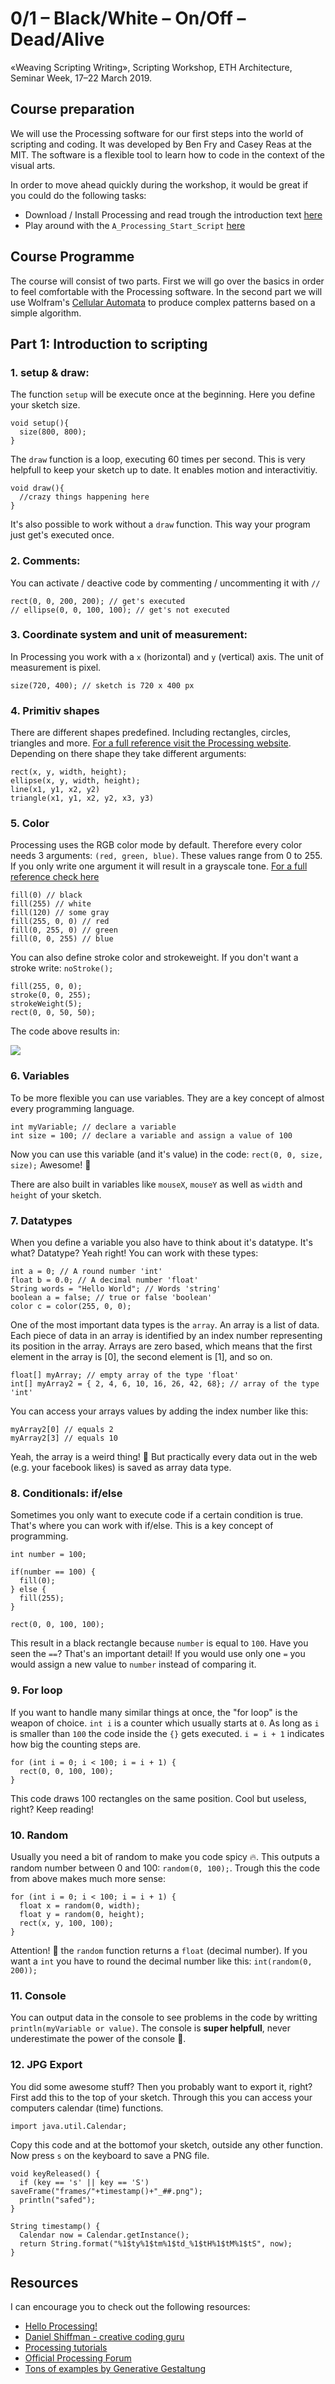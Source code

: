 # 0/1 – Black/White – On/Off – Dead/Alive
«Weaving Scripting Writing», Scripting Workshop, ETH Architecture, Seminar Week, 17–22 March 2019.

## Course preparation
We will use the Processing software for our first steps into the world of scripting and coding. It was developed by Ben Fry and Casey Reas at the MIT. The software is a flexible tool to learn how to code in the context of the visual arts.

In order to move ahead quickly during the workshop, it would be great if you could do the following tasks:

* Download / Install Processing and read trough the introduction text [here](https://processing.org/tutorials/gettingstarted/) 
* Play around with the `A_Processing_Start_Script` [here](https://github.com/maxfrischknecht/0-1-Black-White-On-Off-Dead-Alive/tree/master/A_Processing_Start_Script)

## Course Programme

The course will consist of two parts. First we will go over the basics in order to feel comfortable with the Processing software. In the second part we will use Wolfram's [Cellular Automata](https://en.wikipedia.org/wiki/Elementary_cellular_automaton) to produce complex patterns based on a simple algorithm.

## Part 1: Introduction to scripting

### 1. setup & draw:

The function `setup` will be execute once at the beginning. Here you define your sketch size.

```
void setup(){
  size(800, 800);
}
```

The `draw` function is a loop, executing 60 times per second. This is very helpfull to keep your sketch up to date. It enables motion and interactivitiy. 

```
void draw(){
  //crazy things happening here
}
```
It's also possible to work without a `draw` function. This way your program just get's executed once.

### 2. Comments:

You can activate / deactive code by commenting / uncommenting it with `//`

```
rect(0, 0, 200, 200); // get's executed
// ellipse(0, 0, 100, 100); // get's not executed

```

### 3. Coordinate system and unit of measurement:

In Processing you work with a `x` (horizontal) and `y` (vertical) axis. The unit of measurement is pixel.

```
size(720, 400); // sketch is 720 x 400 px
```

### 4. Primitiv shapes
There are different shapes predefined. Including rectangles, circles, triangles and more. [For a full reference visit the Processing website](https://processing.org/examples/shapeprimitives.html). Depending on there shape they take different arguments:

```
rect(x, y, width, height);
ellipse(x, y, width, height);
line(x1, y1, x2, y2)
triangle(x1, y1, x2, y2, x3, y3)
```

### 5. Color

Processing uses the RGB color mode by default. Therefore every color needs 3 arguments: `(red, green, blue)`. These values range from 0 to 255. If you only write one argument it will result in a grayscale tone. [For a full reference check here](https://processing.org/reference/colorMode_.html) 

```
fill(0) // black
fill(255) // white
fill(120) // some gray
fill(255, 0, 0) // red
fill(0, 255, 0) // green
fill(0, 0, 255) // blue
``` 
You can also define stroke color and strokeweight. If you don't want a stroke write: `noStroke();`

```
fill(255, 0, 0);
stroke(0, 0, 255);
strokeWeight(5);
rect(0, 0, 50, 50);
```
The code above results in: 

![](img/red_rectangle.png)

### 6. Variables

To be more flexible you can use variables. They are a key concept of almost every programming language. 

```
int myVariable; // declare a variable
int size = 100; // declare a variable and assign a value of 100
```
Now you can use this variable (and it's value) in the code: `rect(0, 0, size, size);` Awesome! 🎉

There are also built in variables like `mouseX`, `mouseY` as well as `width` and `height` of your sketch. 

### 7. Datatypes

When you define a variable you also have to think about it's datatype. It's what? Datatype? Yeah right! You can work with these types:

```
int a = 0; // A round number 'int'
float b = 0.0; // A decimal number 'float'
String words = "Hello World"; // Words 'string'
boolean a = false; // true or false 'boolean'
color c = color(255, 0, 0);

```
One of the most important data types is the `array`. An array is a list of data. Each piece of data in an array is identified by an index number representing its position in the array. Arrays are zero based, which means that the first element in the array is [0], the second element is [1], and so on.

```
float[] myArray; // empty array of the type 'float'
int[] myArray2 = { 2, 4, 6, 10, 16, 26, 42, 68}; // array of the type 'int'
```

You can access your arrays values by adding the index number like this:

```
myArray2[0] // equals 2
myArray2[3] // equals 10

```

Yeah, the array is a weird thing! 🔮 But practically every data out in the web (e.g. your facebook likes) is saved as array data type.

### 8. Conditionals: if/else
Sometimes you only want to execute code if a certain condition is true. That's where you can work with if/else. This is a key concept of programming.

```
int number = 100;

if(number == 100) {
  fill(0);
} else {
  fill(255);
}

rect(0, 0, 100, 100);
``` 
This result in a black rectangle because `number` is equal to `100`. Have you seen the `==`? That's an important detail! If you would use only one `=` you would assign a new value to `number` instead of comparing it. 

### 9. For loop

If you want to handle many similar things at once, the "for loop" is the weapon of choice. `int i` is a counter which usually starts at `0`. As long as `i` is smaller than `100` the code inside the `{}` gets executed. `i = i + 1` indicates how big the counting steps are.

```
for (int i = 0; i < 100; i = i + 1) {
  rect(0, 0, 100, 100);
}
```
This code draws 100 rectangles on the same position. Cool but useless, right? Keep reading!

### 10. Random

Usually you need a bit of random to make you code spicy 🔥. This outputs a random number between 0 and 100: `random(0, 100);`. Trough this the code from above makes much more sense:

```
for (int i = 0; i < 100; i = i + 1) {
  float x = random(0, width);
  float y = random(0, height);
  rect(x, y, 100, 100);
}
```
Attention! 🚧 the `random` function returns a `float` (decimal number). If you want a `int` you have to round the decimal number like this: `int(random(0, 200));` 

### 11. Console

You can output data in the console to see problems in the code by writting `println(myVariable or value)`. The console is **super helpfull**, never underestimate the power of the console 💪.

### 12. JPG Export

You did some awesome stuff? Then you probably want to export it, right? 
First add this to the top of your sketch. Through this you can access your computers calendar (time) functions.

```
import java.util.Calendar;
```
Copy this code and at the bottomof your sketch, outside any other function. Now press `s` on the keyboard to save a PNG file.

```
void keyReleased() {
  if (key == 's' || key == 'S') saveFrame("frames/"+timestamp()+"_##.png");
  println("safed");
}

String timestamp() {
  Calendar now = Calendar.getInstance();
  return String.format("%1$ty%1$tm%1$td_%1$tH%1$tM%1$tS", now);
}

```

## Resources
I can encourage you to check out the following resources:

* [Hello Processing!](https://hello.processing.org/editor/)
* [Daniel Shiffman - creative coding guru](https://shiffman.net/)
* [Processing tutorials](https://processing.org/tutorials/)
* [Official Processing Forum](https://discourse.processing.org/)
* [Tons of examples by Generative Gestaltung](http://www.generative-gestaltung.de/1/)

